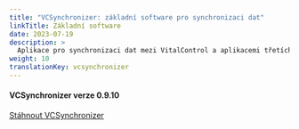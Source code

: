 ```yaml
---
title: "VCSynchronizer: základní software pro synchronizaci dat"
linkTitle: Základní software
date: 2023-07-19
description: >
  Aplikace pro synchronizaci dat mezi VitalControl a aplikacemi třetích stran.
weight: 10
translationKey: vcsynchronizer
---
```

#### VCSynchronizer verze 0.9.10

<a href="/download/SetupVitalControlSynchronizer.exe" role="button" class="btn btn-primary btn-lg">Stáhnout VCSynchronizer</a>
